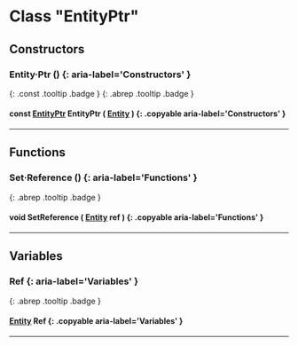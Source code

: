 # Class "EntityPtr"
## Constructors
### Entity·Ptr () {: aria-label='Constructors' }
[ ](#){: .const .tooltip .badge } [ ](#){: .abrep .tooltip .badge }
#### const [EntityPtr](../EntityPtr) EntityPtr ( [Entity](../Entity ) ) {: .copyable aria-label='Constructors' }

___ 
## Functions
### Set·Reference () {: aria-label='Functions' }
[ ](#){: .abrep .tooltip .badge }
#### void SetReference ( [Entity](../Entity) ref ) {: .copyable aria-label='Functions' }

___ 
## Variables
### Ref {: aria-label='Variables' }
[ ](#){: .abrep .tooltip .badge }
#### [Entity](../Entity) Ref {: .copyable aria-label='Variables' }

___ 
